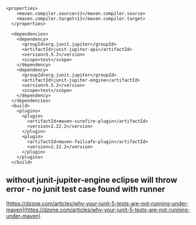 ```
<properties>
    <maven.compiler.source>11</maven.compiler.source>
    <maven.compiler.target>11</maven.compiler.target>
  </properties>

  <dependencies>
    <dependency>
      <groupId>org.junit.jupiter</groupId>
      <artifactId>junit-jupiter-api</artifactId>
      <version>5.5.2</version>
      <scope>test</scope>
    </dependency>    
    <dependency>
      <groupId>org.junit.jupiter</groupId>
      <artifactId>junit-jupiter-engine</artifactId>
      <version>5.5.2</version>
      <scope>test</scope>
    </dependency> 
  </dependencies>
  <build>
    <plugins>
      <plugin>
        <artifactId>maven-surefire-plugin</artifactId>
        <version>2.22.2</version>
      </plugin>
      <plugin>
        <artifactId>maven-failsafe-plugin</artifactId>
        <version>2.22.2</version>
      </plugin>
    </plugins>
  </build>
  ```  
  
  
  ##  without junit-jupiter-engine eclipse will throw error - no junit test case found with runner  
  
  [https://dzone.com/articles/why-your-junit-5-tests-are-not-running-under-maven](https://dzone.com/articles/why-your-junit-5-tests-are-not-running-under-maven)
